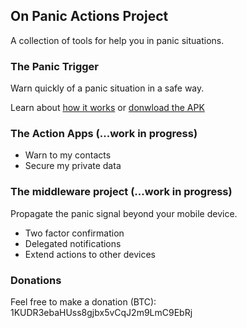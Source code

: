 ## On Panic Actions Project

A collection of tools for help you in panic situations.

### The Panic Trigger

Warn quickly of a panic situation in a safe way.

Learn about [how it works](https://github.com/arrase/PanicTrigger/wiki) or [donwload the APK](https://github.com/arrase/PanicTrigger/releases)

### The Action Apps (...work in progress)

- Warn to my contacts
- Secure my private data

### The middleware project (...work in progress)

Propagate the panic signal beyond your mobile device.

- Two factor confirmation
- Delegated notifications
- Extend actions to other devices

### Donations

Feel free to make a donation (BTC): 1KUDR3ebaHUss8gjbx5vCqJ2m9LmC9EbRj
